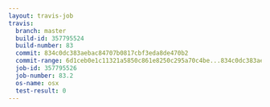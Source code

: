 ```yaml
---
layout: travis-job
travis:
  branch: master
  build-id: 357795524
  build-number: 83
  commit: 834c0dc383aebac84707b0817cbf3eda8de470b2
  commit-range: 6d1ceb0e1c11321a5850c861e8250c295a70c4be...834c0dc383aebac84707b0817cbf3eda8de470b2
  job-id: 357795526
  job-number: 83.2
  os-name: osx
  test-result: 0
---
```

